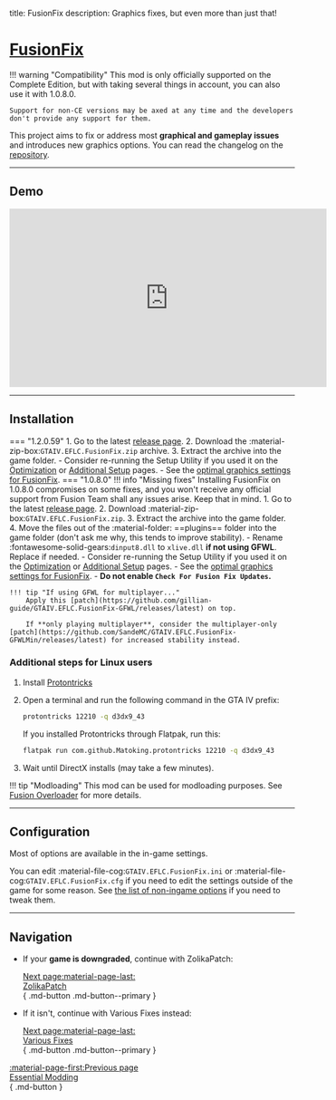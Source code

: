 title: FusionFix
description: Graphics fixes, but even more than just that!

# [FusionFix](https://github.com/ThirteenAG/GTAIV.EFLC.FusionFix)

!!! warning "Compatibility"
    This mod is only officially supported on the Complete Edition, but with taking several things in account, you can also use it with 1.0.8.0.

    Support for non-CE versions may be axed at any time and the developers don't provide any support for them.
This project aims to fix or address most **graphical and gameplay issues** and introduces new graphics options. You can read the changelog on the [repository](https://github.com/ThirteenAG/GTAIV.EFLC.FusionFix/tree/master#coregameplay-changelog).

---

<h2>Demo</h2> <a id="demo"></a>

<iframe width="560" height="315" src="https://www.youtube.com/embed/XTuOortPoY4?si=5HbNzCc6JboJjxUT" title="YouTube video player" frameborder="0" allow="accelerometer; clipboard-write; encrypted-media; gyroscope; picture-in-picture; web-share" referrerpolicy="strict-origin-when-cross-origin" allowfullscreen></iframe>

---

<h2>Installation</h2> <a id="installation"></a>

=== "1.2.0.59"
    1. Go to the latest [release page](https://github.com/ThirteenAG/GTAIV.EFLC.FusionFix/releases/latest).
    2. Download the :material-zip-box:`GTAIV.EFLC.FusionFix.zip` archive.
    3. Extract the archive into the game folder.
        - Consider re-running the Setup Utility if you used it on the [Optimization](../../optimization.md) or [Additional Setup](../../additional-setup.md) pages.
        - See the [optimal graphics settings for FusionFix](../../additional-setup.md/#__tabbed_2_2).
=== "1.0.8.0"
    !!! info "Missing fixes"
        Installing FusionFix on 1.0.8.0 compromises on some fixes, and you won't receive any official support from Fusion Team shall any issues arise. Keep that in mind.
    1. Go to the latest [release page](https://github.com/ThirteenAG/GTAIV.EFLC.FusionFix/releases/latest).
    2. Download :material-zip-box:`GTAIV.EFLC.FusionFix.zip`.
    3. Extract the archive into the game folder.
    4. Move the files out of the :material-folder: ==plugins== folder into the game folder (don't ask me why, this tends to improve stability).
        - Rename :fontawesome-solid-gears:`dinput8.dll` to `xlive.dll` **if not using GFWL**. Replace if needed.
        - Consider re-running the Setup Utility if you used it on the [Optimization](../../optimization.md) or [Additional Setup](../../additional-setup.md) pages.
        - See the [optimal graphics settings for FusionFix](../../additional-setup.md/#__tabbed_2_2).
        - **Do not enable `Check For Fusion Fix Updates`.**

    !!! tip "If using GFWL for multiplayer..."
        Apply this [patch](https://github.com/gillian-guide/GTAIV.EFLC.FusionFix-GFWL/releases/latest) on top.

        If **only playing multiplayer**, consider the multiplayer-only [patch](https://github.com/SandeMC/GTAIV.EFLC.FusionFix-GFWLMin/releases/latest) for increased stability instead.

<h3>Additional steps for Linux users</h3> <a id="ff-linux"></a>

1. Install [Protontricks](https://github.com/Matoking/protontricks)
2. Open a terminal and run the following command in the GTA IV prefix:

    ```bash
    protontricks 12210 -q d3dx9_43
    ```

    If you installed Protontricks through Flatpak, run this:

    ```bash
    flatpak run com.github.Matoking.protontricks 12210 -q d3dx9_43
    ```

3. Wait until DirectX installs (may take a few minutes).

!!! tip "Modloading"
    This mod can be used for modloading purposes. See [Fusion Overloader](../../extras/modloading.md/#fusion-overloader) for more details.

---

<h2>Configuration</h2> <a id="configuration"></a>

Most of options are available in the in-game settings.

You can edit :material-file-cog:`GTAIV.EFLC.FusionFix.ini` or :material-file-cog:`GTAIV.EFLC.FusionFix.cfg` if you need to edit the settings outside of the game for some reason. See [the list of non-ingame options](https://github.com/ThirteenAG/GTAIV.EFLC.FusionFix?tab=readme-ov-file#details) if you need to tweak them.

---

<h2>Navigation</h2> <a id="navigation"></a>

<div class="grid cards" markdown>

- If your **game is downgraded**, continue with ZolikaPatch:

    [Next page:material-page-last: <br>ZolikaPatch</br>](zolikapatch.md){ .md-button .md-button--primary }

- If it isn't, continue with Various Fixes instead:

    [Next page:material-page-last: <br>Various Fixes</br>](various-fixes.md){ .md-button .md-button--primary }

</div>

[:material-page-first:Previous page <br>Essential Modding</br>](index.md){ .md-button }
